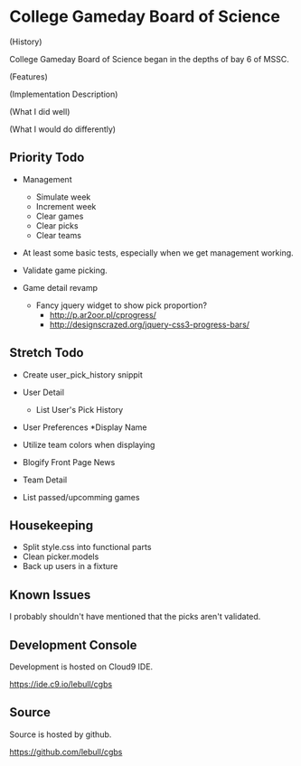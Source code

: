 College Gameday Board of Science
================================

(History)

College Gameday Board of Science began in the depths of bay 6 of MSSC.

(Features)

(Implementation Description)

(What I did well)

(What I would do differently)


Priority Todo
-------------

* Management
  * Simulate week
  * Increment week
  * Clear games
  * Clear picks
  * Clear teams

* At least some basic tests, especially when we get management working.

* Validate game picking.

 * Game detail revamp
   * Fancy jquery widget to show pick proportion?
     * http://p.ar2oor.pl/cprogress/
     * http://designscrazed.org/jquery-css3-progress-bars/

Stretch Todo
------------

* Create user_pick_history snippit

* User Detail
  * List User's Pick History

* User Preferences
    *Display Name

* Utilize team colors when displaying
* Blogify Front Page News 

* Team Detail
 * List passed/upcomming games
 
Housekeeping
------------
* Split style.css into functional parts
* Clean picker.models
* Back up users in a fixture

Known Issues
------------
I probably shouldn't have mentioned that the picks aren't validated.

Development Console
-------------------

Development is hosted on Cloud9 IDE.

https://ide.c9.io/lebull/cgbs

Source
------

Source is hosted by github.

https://github.com/lebull/cgbs

